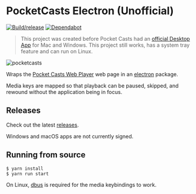 # PocketCasts Electron (Unofficial)

[![Build/release](https://github.com/davegallant/pocketcasts-electron/actions/workflows/build.yml/badge.svg)](https://github.com/davegallant/pocketcasts-electron/actions/workflows/build.yml)
[![Dependabot](https://badgen.net/badge/Dependabot/enabled/green?icon=dependabot)](https://dependabot.com/)

> This project was created before Pocket Casts had an [official Desktop App](https://support.pocketcasts.com/article/desktop-app/) for Mac and Windows. This project still works, has a system tray feature and can run on Linux.

![pocketcasts](https://user-images.githubusercontent.com/4519234/127884202-129e2db5-3042-42b8-a0f7-6321836507b3.png)

Wraps the [Pocket Casts Web Player](https://play.pocketcasts.com/) web page in an [electron](https://electronjs.org/) package.

Media keys are mapped so that playback can be paused, skipped, and rewound without the application being in focus.

## Releases

Check out the latest [releases](https://github.com/davegallant/pocketcasts-electron/releases).

Windows and macOS apps are not currently signed.

## Running from source

```console
$ yarn install
$ yarn run start
```

On Linux, [dbus](https://www.freedesktop.org/wiki/Software/dbus/) is required for the media keybindings to work.
